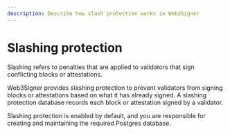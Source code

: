 ```yaml
---
description: Describe how slash protection works in Web3Signer
---
```


# Slashing protection

Slashing refers to penalties that are applied to validators that sign conflicting blocks or
attestations.

Web3Signer provides slashing protection to prevent validators from signing blocks or attestations
based on what it has already signed. A slashing protection database records each block
or attestation signed by a validator.

Slashing protection is enabled by default, and you are responsible for creating and maintaining the
required Postgres database.
